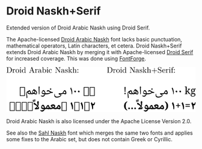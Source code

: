 # Droid Naskh+Serif 

Extended version of Droid Arabic Naskh using Droid Serif.

The Apache-licensed [Droid Arabic Naskh](https://github.com/jenskutilek/free-fonts/tree/master/Droid/Droid%20Arabic%20Naskh/TTF) font lacks basic punctuation, mathematical operators, Latin characters, et cetera. Droid Naskh+Serif extends Droid Arabic Naskh by merging it with Apache-licensed [Droid Serif](https://github.com/jenskutilek/free-fonts/tree/master/Droid/Droid%20Serif/TTF) for increased coverage. This was done using [FontForge](https://github.com/fontforge/fontforge). 

![Droid Naskh+Serif example](droidnaskhserif.png)

Droid Arabic Naskh is also licensed under the Apache License Version 2.0.

See also the [Sahl Naskh](https://github.com/khaledhosny/sahl-naskh) font which merges the same two fonts and applies some fixes to the Arabic set, but does not contain Greek or Cyrillic.
